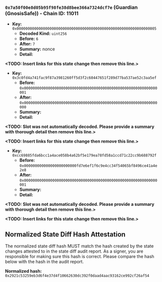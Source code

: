 ### `0x7a50f00e8d05b95f98fe38d8bee366a7324dcf7e` (Guardian (GnosisSafe)) - Chain ID: 11011
  
- **Key:**          `0x0000000000000000000000000000000000000000000000000000000000000005`
  - **Decoded Kind:** `uint256`
  - **Before:** `6`
  - **After:** `7`
  - **Summary:** nonce
  - **Detail:** 
  
**<TODO: Insert links for this state change then remove this line.>**
  
- **Key:**          `0x3c0fd4a741fac9f87a3981260ff5d3f2c60447651f289d77ba537ae52c3aa5ef`
  - **Before:** `0x0000000000000000000000000000000000000000000000000000000000000001`
  - **After:** `0x0000000000000000000000000000000000000000000000000000000000000000`
  - **Summary:** 
  - **Detail:** 
  
**<TODO: Slot was not automatically decoded. Please provide a summary with thorough detail then remove this line.>**
  
**<TODO: Insert links for this state change then remove this line.>**
  
- **Key:**          `0xcc69885fda6bcc1a4ace058b4a62bf5e179ea78fd58a1ccd71c22cc9b688792f`
  - **Before:** `0x000000000000000000000000fd7e6ef1f6c9e4cc34f54065bf8496ce41a4e2e8`
  - **After:** `0x0000000000000000000000000000000000000000000000000000000000000001`
  - **Summary:** 
  - **Detail:** 
  
**<TODO: Slot was not automatically decoded. Please provide a summary with thorough detail then remove this line.>**
  
**<TODO: Insert links for this state change then remove this line.>**


## Normalized State Diff Hash Attestation

The normalized state diff hash MUST match the hash created by the state changes attested to in the state diff audit report.
As a signer, you are responsible for making sure this hash is correct. Please compare the hash below with the hash in the audit report.

**Normalized hash:** `0x2921c53259eb3d6f4e37d4f10662630dc392f0daad4aac93162ce992cf26af54`
